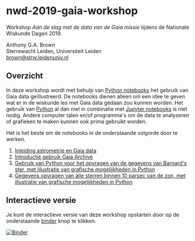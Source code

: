 # nwd-2019-gaia-workshop
Workshop _Aan de slag met de data van de Gaia missie_ tijdens de Nationale Wiskunde Dagen 2019.

Anthony G.A. Brown<br/>
Sterrewacht Leiden, Universiteit Leiden<br/>
<brown@strw.leidenuniv.nl>

## Overzicht

In deze workshop wordt met behulp van [Python notebooks](https://ipython.org/notebook.html) het gebruik van Gaia data ge&iuml;llustreerd. De notebooks dienen alleen om een idee te geven wat er in de wiskunde les met Gaia data gedaan zou kunnen worden. Het gebruik van [Python](https://www.python.org/) al dan niet in combinatie met [Jupyter notebooks](https://jupyter.org/) is niet nodig. Andere computer talen en/of programma's om de data te analyseren of grafieken te maken kunnen ook prima gebruikt worden.

Het is het beste om de notebooks in de onderstaande volgorde door te werken.
1. [Inleiding astrometrie en Gaia data](./GaiaData.ipynb)
2. [Introductie gebruik Gaia Archive](./GaiaArchive.ipynb)
3. [Gebruik van Python voor het opvragen van de gegevens van Barnard's ster, met illustratie van grafische mogelijkheden in Python](BarnardsSter.ipynb)
4. [Gegevens opvragen van alle sterren binnen 10 parsec van de zon, met illustratie van grafische mogelijkheden in Python](TienParsec.ipynb)

## Interactieve versie

Je kunt de interactieve versie van deze workshop opstarten door op de onderstaande [binder](https://mybinder.org) knop te
klikken.

[![Binder](https://mybinder.org/badge_logo.svg)](https://mybinder.org/v2/gh/agabrown/nwd-2019-gaia-workshop/v1.0)
